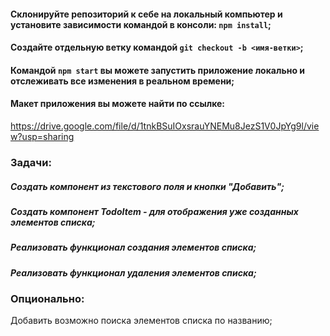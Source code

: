 #### Склонируйте репозиторий к себе на локальный компьютер и установите зависимости командой в консоли: `npm install`;
#### Создайте отдельную ветку командой `git checkout -b <имя-ветки>`;
#### Командой `npm start` вы можете запустить приложение локально и отслеживать все изменения в реальном времени;

#### Макет приложения вы можете найти по ссылке:

https://drive.google.com/file/d/1tnkBSuIOxsrauYNEMu8JezS1V0JpYg9l/view?usp=sharing


### Задачи:

##### Создать компонент из текстового поля и кнопки "Добавить";
##### Создать компонент TodoItem - для отображения уже созданных элементов списка;
##### Реализовать функционал создания элементов списка;
##### Реализовать функционал удаления элементов списка;

### Опционально:
Добавить возможно поиска элементов списка по названию;
